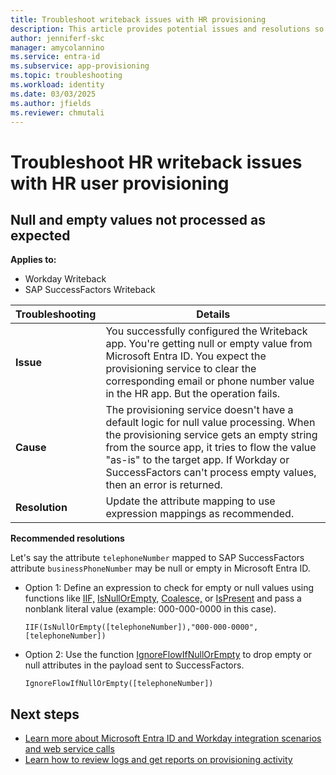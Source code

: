 ```yaml
---
title: Troubleshoot writeback issues with HR provisioning
description: This article provides potential issues and resolutions so you can troubleshoot writeback issues with HR provisioning.
author: jenniferf-skc
manager: amycolannino
ms.service: entra-id
ms.subservice: app-provisioning
ms.topic: troubleshooting
ms.workload: identity
ms.date: 03/03/2025
ms.author: jfields
ms.reviewer: chmutali
---
```


# Troubleshoot HR writeback issues with HR user provisioning

## Null and empty values not processed as expected
**Applies to:**
* Workday Writeback
* SAP SuccessFactors Writeback

| Troubleshooting | Details |
| -- | -- |
| **Issue** | You successfully configured the Writeback app. You're getting null or empty value from Microsoft Entra ID. You expect the provisioning service to clear the corresponding email or phone number value in the HR app. But the operation fails. |
| **Cause** | The provisioning service doesn't have a default logic for null value processing. When the provisioning service gets an empty string from the source app, it tries to flow the value "as-is" to the target app. If Workday or SuccessFactors can't process empty values, then an error is returned. |
| **Resolution** | Update the attribute mapping to use expression mappings as recommended. |

**Recommended resolutions**

  Let's say the attribute `telephoneNumber` mapped to SAP SuccessFactors attribute `businessPhoneNumber` may be null or empty in Microsoft Entra ID. 
  * Option 1: Define an expression to check for empty or null values using functions like [IIF,](functions-for-customizing-application-data.md#iif) [IsNullOrEmpty,](functions-for-customizing-application-data.md#isnullorempty) [Coalesce,](functions-for-customizing-application-data.md#coalesce) or [IsPresent](functions-for-customizing-application-data.md#ispresent) and pass a nonblank literal value (example: 000-000-0000 in this case). 
  
     `IIF(IsNullOrEmpty([telephoneNumber]),"000-000-0000",[telephoneNumber])`

  * Option 2: Use the function [IgnoreFlowIfNullOrEmpty](functions-for-customizing-application-data.md#ignoreflowifnullorempty) to drop empty or null attributes in the payload sent to SuccessFactors. 
  
     `IgnoreFlowIfNullOrEmpty([telephoneNumber])` 



## Next steps

* [Learn more about Microsoft Entra ID and Workday integration scenarios and web service calls](workday-integration-reference.md)
* [Learn how to review logs and get reports on provisioning activity](check-status-user-account-provisioning.md)
